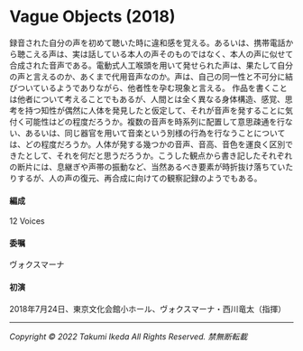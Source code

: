 # Vague Objects (2018)

録音された自分の声を初めて聴いた時に違和感を覚える。あるいは、携帯電話から聴こえる声は、実は話している本人の声そのものではなく、本人の声に似せて合成された音声である。電動式人工喉頭を用いて発せられた声は、果たして自分の声と言えるのか、あくまで代用音声なのか。声は、自己の同一性と不可分に結びついているようでありながら、他者性を孕む現象と言える。
作品を書くことは他者について考えることでもあるが、人間とは全く異なる身体構造、感覚、思考を持つ知性が偶然に人体を発見したと仮定して、それが音声を発することに気付く可能性はどの程度だろうか。複数の音声を時系列に配置して意思疎通を行ない、あるいは、同じ器官を用いて音楽という別様の行為を行なうことについては、どの程度だろうか。人体が発する幾つかの音声、音高、音色を運良く区別できたとして、それを何だと思うだろうか。こうした観点から書き記したそれぞれの断片には、息継ぎや声帯の振動など、当然あるべき要素が時折抜け落ちていたりするが、人の声の復元、再合成に向けての観察記録のようでもある。

#### 編成
12 Voices

#### 委嘱
ヴォクスマーナ

#### 初演
2018年7月24日、東京文化会館小ホール、ヴォクスマーナ・西川竜太（指揮）

---
*Copyright © 2022 Takumi Ikeda All Rights Reserved. 禁無断転載*